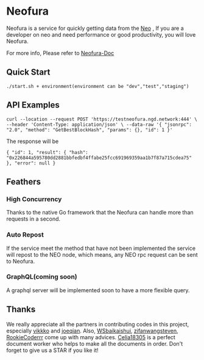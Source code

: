 # Neofura
Neofura is a service for quickly getting data from the [Neo](www.neo.org) , If you are a developer on neo and need performance or good productivity, you will love Neofura.

For more info, Please refer to [Neofura-Doc](https://neofura.readthedocs.io/en/latest/)

## Quick Start

``
./start.sh + environment(environment can be "dev","test","staging")
``

## API Examples

``
curl --location --request POST 'https://testneofura.ngd.network:444' \
--header 'Content-Type: application/json' \
--data-raw '{
"jsonrpc": "2.0",
"method": "GetBestBlockHash",
"params": {},
"id": 1
}'
``

The response will be 

``
{
"id": 1,
"result": {
"hash": "0x226844a595780dd2881bbfedbf4ffabe25fcc691969359aa1b7f87a715cdea75"
},
"error": null
}
``

## Feathers

### High Concurrency
Thanks to the native Go framework that the Neofura can handle more than  requests in a second.

### Auto Repost
If the service meet the method that have not been implemented the service will repost to the NEO node, which means, any NEO rpc request can be sent to Neofura.

### GraphQL(coming soon)
A graphql server will be implemented soon to have a more flexible query.

## Thanks
We really appreciate all the partners in contributing codes in this project, especially [vikkko](https://github.com/vikkkko) and [joeqian](https://github.com/joeqian10/). Also, [WSbaikaishui](https://github.com/WSbaikaishui), [zifanwangsteven](https://github.com/zifanwangsteven), [RookieCoderrr](https://github.com/RookieCoderrr) come up with many advices. [Celia18305](https://github.com/Celia18305) is a perfect document worker who helps to make all the documents in order.
Don't forget to give us a STAR if you like it! 